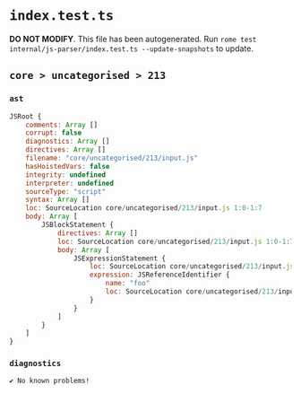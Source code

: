 # `index.test.ts`

**DO NOT MODIFY**. This file has been autogenerated. Run `rome test internal/js-parser/index.test.ts --update-snapshots` to update.

## `core > uncategorised > 213`

### `ast`

```javascript
JSRoot {
	comments: Array []
	corrupt: false
	diagnostics: Array []
	directives: Array []
	filename: "core/uncategorised/213/input.js"
	hasHoistedVars: false
	integrity: undefined
	interpreter: undefined
	sourceType: "script"
	syntax: Array []
	loc: SourceLocation core/uncategorised/213/input.js 1:0-1:7
	body: Array [
		JSBlockStatement {
			directives: Array []
			loc: SourceLocation core/uncategorised/213/input.js 1:0-1:7
			body: Array [
				JSExpressionStatement {
					loc: SourceLocation core/uncategorised/213/input.js 1:2-1:5
					expression: JSReferenceIdentifier {
						name: "foo"
						loc: SourceLocation core/uncategorised/213/input.js 1:2-1:5 (foo)
					}
				}
			]
		}
	]
}
```

### `diagnostics`

```
✔ No known problems!

```
